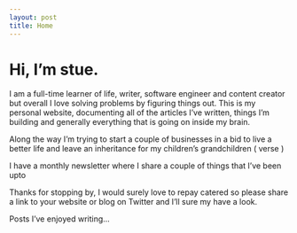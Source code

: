 ```yaml
---
layout: post
title: Home
---
```


# Hi, I’m stue. 

I am a full-time learner of life, writer, software engineer and content creator but overall I love solving problems by figuring things out. This is my personal website, documenting all of the articles I’ve written, things I’m building and generally everything that is going on inside my brain.

Along the way I’m trying to start a couple of businesses in a bid to live a better life and leave an inheritance for my children’s grandchildren ( verse ) 

I have a monthly newsletter where I share a couple of things that I’ve been upto 

Thanks for stopping by, I would surely love to repay catered so please share a link to your website or blog on Twitter and I’ll sure my have a look. 

Posts I’ve enjoyed writing... 
